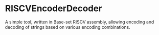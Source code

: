 # RISCVEncoderDecoder

A simple tool, written in Base-set RISCV assembly, allowing encoding and decoding of strings based on various encoding combinations.
